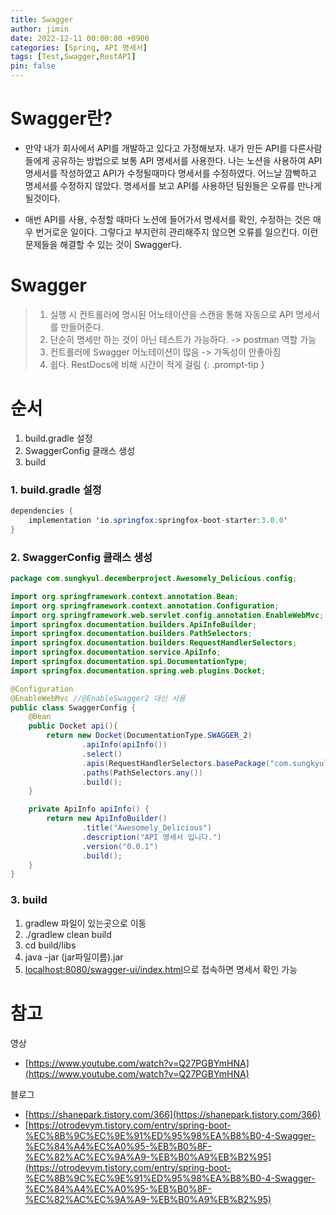 ```yaml
---
title: Swagger
author: jimin
date: 2022-12-11 00:00:00 +0900
categories: [Spring, API 명세서]
tags: [Test,Swagger,RestAPI]
pin: false
---
```


# Swagger란?

 - 만약 내가 회사에서 API를 개발하고 있다고 가정해보자. 내가 만든 API를 다른사람들에게 공유하는 방법으로 보통 API 명세서를 사용한다. 나는 노션을 사용하여 API 명세서를 작성하였고 API가 수정될때마다 명세서를 수정하였다. 어느날 깜빡하고 명세서를 수정하지 않았다. 명세서를 보고 API를 사용하던 팀원들은 오류를 만나게 될것이다.

 - 매번 API를 사용, 수정할 때마다 노션에 들어가서 명세서를 확인, 수정하는 것은 매우 번거로운 일이다. 그렇다고 부지런히 관리해주지 않으면 오류를 일으킨다. 이런 문제들을 해결할 수 있는 것이 Swagger다.

# Swagger 
> 1. 실행 시 컨트롤러에 명시된 어노테이션을 스캔을 통해 자동으로 API 명세서를 만들어준다.
> 2. 단순히 명세만 하는 것이 아닌 테스트가 가능하다. -> postman 역할 가능
> 3. 컨트롤러에 Swagger 어노테이션이 많음 -> 가독성이 안좋아짐
> 4. 쉽다. RestDocs에 비해 시간이 적게 걸림
{: .prompt-tip }


# 순서
1. build.gradle 설정
2. SwaggerConfig 클래스 생성
3. build


### 1. build.gradle 설정
```java
dependencies {
    implementation 'io.springfox:springfox-boot-starter:3.0.0'
}
```

### 2. SwaggerConfig 클래스 생성
```java
package com.sungkyul.decemberproject.Awesomely_Delicious.config;

import org.springframework.context.annotation.Bean;
import org.springframework.context.annotation.Configuration;
import org.springframework.web.servlet.config.annotation.EnableWebMvc;
import springfox.documentation.builders.ApiInfoBuilder;
import springfox.documentation.builders.PathSelectors;
import springfox.documentation.builders.RequestHandlerSelectors;
import springfox.documentation.service.ApiInfo;
import springfox.documentation.spi.DocumentationType;
import springfox.documentation.spring.web.plugins.Docket;

@Configuration
@EnableWebMvc //@EnableSwagger2 대신 사용
public class SwaggerConfig {
    @Bean
    public Docket api(){
        return new Docket(DocumentationType.SWAGGER_2)
                .apiInfo(apiInfo())
                .select()
                .apis(RequestHandlerSelectors.basePackage("com.sungkyul.decemberproject.Awesomely_Delicious"))
                .paths(PathSelectors.any())
                .build();
    }

    private ApiInfo apiInfo() {
        return new ApiInfoBuilder()
                .title("Awesomely_Delicious")
                .description("API 명세서 입니다.")
                .version("0.0.1")
                .build();
    }
}
```

### 3. build
 1. gradlew 파일이 있는곳으로 이동
 2. ./gradlew clean build
 3. cd build/libs
 4. java -jar (jar파일이름).jar
 5. [localhost:8080/swagger-ui/index.html](localhost:8080/swagger-ui/index.html)으로 접속하면 명세서 확인 가능

# 참고

영상
 - [https://www.youtube.com/watch?v=Q27PGBYmHNA](https://www.youtube.com/watch?v=Q27PGBYmHNA)

블로그
 - [https://shanepark.tistory.com/366](https://shanepark.tistory.com/366)
 - [https://otrodevym.tistory.com/entry/spring-boot-%EC%8B%9C%EC%9E%91%ED%95%98%EA%B8%B0-4-Swagger-%EC%84%A4%EC%A0%95-%EB%B0%8F-%EC%82%AC%EC%9A%A9-%EB%B0%A9%EB%B2%95](https://otrodevym.tistory.com/entry/spring-boot-%EC%8B%9C%EC%9E%91%ED%95%98%EA%B8%B0-4-Swagger-%EC%84%A4%EC%A0%95-%EB%B0%8F-%EC%82%AC%EC%9A%A9-%EB%B0%A9%EB%B2%95)